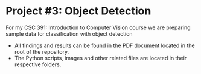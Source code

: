 # Project #3: Object Detection

For my CSC 391: Introduction to Computer Vision course we are preparing sample data for classification with object detection
* All findings and results can be found in the PDF document located in the root of the repository.
* The Python scripts, images and other related files are located in their respective folders.
